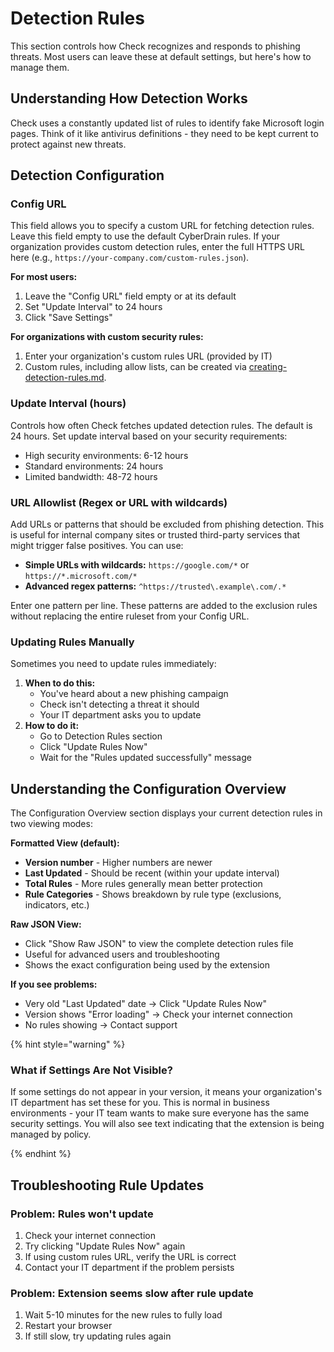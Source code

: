 # Detection Rules

This section controls how Check recognizes and responds to phishing threats. Most users can leave these at default settings, but here's how to manage them.

## Understanding How Detection Works

Check uses a constantly updated list of rules to identify fake Microsoft login pages. Think of it like antivirus definitions - they need to be kept current to protect against new threats.

## Detection Configuration

### **Config URL**

This field allows you to specify a custom URL for fetching detection rules. Leave this field empty to use the default CyberDrain rules. If your organization provides custom detection rules, enter the full HTTPS URL here (e.g., `https://your-company.com/custom-rules.json`).

**For most users:**

1. Leave the "Config URL" field empty or at its default
2. Set "Update Interval" to 24 hours
3. Click "Save Settings"

**For organizations with custom security rules:**

1. Enter your organization's custom rules URL (provided by IT)
2. Custom rules, including allow lists, can be created via [creating-detection-rules.md](../advanced/creating-detection-rules.md "mention").

### **Update Interval (hours)**

Controls how often Check fetches updated detection rules. The default is 24 hours. Set update interval based on your security requirements:

- High security environments: 6-12 hours
- Standard environments: 24 hours
- Limited bandwidth: 48-72 hours

### **URL Allowlist (Regex or URL with wildcards)**

Add URLs or patterns that should be excluded from phishing detection. This is useful for internal company sites or trusted third-party services that might trigger false positives. You can use:

- **Simple URLs with wildcards:** `https://google.com/*` or `https://*.microsoft.com/*`
- **Advanced regex patterns:** `^https://trusted\.example\.com/.*`

Enter one pattern per line. These patterns are added to the exclusion rules without replacing the entire ruleset from your Config URL.

### Updating Rules Manually

Sometimes you need to update rules immediately:

1. **When to do this:**
   - You've heard about a new phishing campaign
   - Check isn't detecting a threat it should
   - Your IT department asks you to update
2. **How to do it:**
   - Go to Detection Rules section
   - Click "Update Rules Now"
   - Wait for the "Rules updated successfully" message

## Understanding the Configuration Overview

The Configuration Overview section displays your current detection rules in two viewing modes:

**Formatted View (default):**

- **Version number** - Higher numbers are newer
- **Last Updated** - Should be recent (within your update interval)
- **Total Rules** - More rules generally mean better protection
- **Rule Categories** - Shows breakdown by rule type (exclusions, indicators, etc.)

**Raw JSON View:**

- Click "Show Raw JSON" to view the complete detection rules file
- Useful for advanced users and troubleshooting
- Shows the exact configuration being used by the extension

**If you see problems:**

- Very old "Last Updated" date → Click "Update Rules Now"
- Version shows "Error loading" → Check your internet connection
- No rules showing → Contact support

{% hint style="warning" %}

### What if Settings Are Not Visible?

If some settings do not appear in your version, it means your organization's IT department has set these for you. This is normal in business environments - your IT team wants to make sure everyone has the same security settings. You will also see text indicating that the extension is being managed by policy.

{% endhint %}

## Troubleshooting Rule Updates

### **Problem: Rules won't update**

1. Check your internet connection
2. Try clicking "Update Rules Now" again
3. If using custom rules URL, verify the URL is correct
4. Contact your IT department if the problem persists

### **Problem: Extension seems slow after rule update**

1. Wait 5-10 minutes for the new rules to fully load
2. Restart your browser
3. If still slow, try updating rules again

